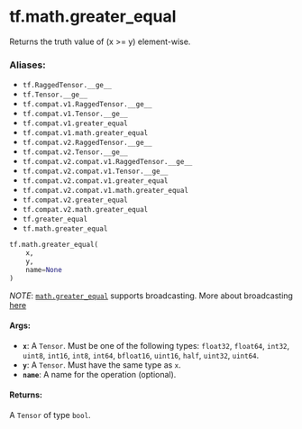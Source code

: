 <div itemscope itemtype="http://developers.google.com/ReferenceObject">
<meta itemprop="name" content="tf.math.greater_equal" />
<meta itemprop="path" content="Stable" />
</div>

# tf.math.greater_equal

Returns the truth value of (x >= y) element-wise.

### Aliases:

* `tf.RaggedTensor.__ge__`
* `tf.Tensor.__ge__`
* `tf.compat.v1.RaggedTensor.__ge__`
* `tf.compat.v1.Tensor.__ge__`
* `tf.compat.v1.greater_equal`
* `tf.compat.v1.math.greater_equal`
* `tf.compat.v2.RaggedTensor.__ge__`
* `tf.compat.v2.Tensor.__ge__`
* `tf.compat.v2.compat.v1.RaggedTensor.__ge__`
* `tf.compat.v2.compat.v1.Tensor.__ge__`
* `tf.compat.v2.compat.v1.greater_equal`
* `tf.compat.v2.compat.v1.math.greater_equal`
* `tf.compat.v2.greater_equal`
* `tf.compat.v2.math.greater_equal`
* `tf.greater_equal`
* `tf.math.greater_equal`

``` python
tf.math.greater_equal(
    x,
    y,
    name=None
)
```

<!-- Placeholder for "Used in" -->

*NOTE*: <a href="../../tf/math/greater_equal.md"><code>math.greater_equal</code></a> supports broadcasting. More about broadcasting
[here](http://docs.scipy.org/doc/numpy/user/basics.broadcasting.html)

#### Args:


* <b>`x`</b>: A `Tensor`. Must be one of the following types: `float32`, `float64`, `int32`, `uint8`, `int16`, `int8`, `int64`, `bfloat16`, `uint16`, `half`, `uint32`, `uint64`.
* <b>`y`</b>: A `Tensor`. Must have the same type as `x`.
* <b>`name`</b>: A name for the operation (optional).


#### Returns:

A `Tensor` of type `bool`.
